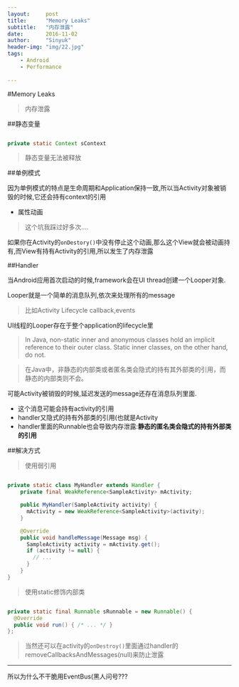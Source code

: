 ```yaml
---
layout:     post
title:      "Memory Leaks"
subtitle:   "内存泄露"
date:       2016-11-02
author:     "Sinyuk"
header-img: "img/22.jpg"
tags:
    - Android
    - Performance
    
---
```



#Memory Leaks

> 内存泄露

##静态变量

```java

private static Context sContext

```

> 静态变量无法被释放


##单例模式

因为单例模式的特点是生命周期和Application保持一致,所以当Activity对象被销毁的时候,它还会持有context的引用


- 属性动画

> 这个坑我踩过好多次....

如果你在Activity的`onDestory()`中没有停止这个动画,那么这个View就会被动画持有,而View有持有Activity的引用,所以发生了内存泄露


##Handler

当Android应用首次启动的时候,framework会在UI thread创建一个Looper对象.

Looper就是一个简单的消息队列,依次来处理所有的message

> 比如Activity Lifecycle callback,events

UI线程的Looper存在于整个application的lifecycle里


> In Java, non-static inner and anonymous classes hold an implicit reference to their 
outer class. Static inner classes, on the other hand, do not.


> 在Java中，非静态的内部类或者匿名类会隐式的持有其外部类的引用，而静态的内部类则不会。

可能Activity被销毁的时候,延迟发送的message还存在消息队列里面.

- 这个消息可能会持有activity的引用
- handler又隐式的持有外部类的引用(也就是Activity
- handler里面的Runnable也会导致内存泄露:**静态的匿名类会隐式的持有外部类的引用**


##解决方式

> 使用弱引用

```java

private static class MyHandler extends Handler {
	private final WeakReference<SampleActivity> mActivity;

	public MyHandler(SampleActivity activity) {
	  mActivity = new WeakReference<SampleActivity>(activity);
	}

	@Override
	public void handleMessage(Message msg) {
	  SampleActivity activity = mActivity.get();
	  if (activity != null) {
	    // ...
	  }
	}
}

```

> 使用static修饰内部类

```java

private static final Runnable sRunnable = new Runnable() {
  @Override
  public void run() { /* ... */ }
};

```

> 当然还可以在activity的`onDestroy()`里面通过handler的removeCallbacksAndMessages(null)来防止泄露

---

所以为什么不干脆用EventBus(黑人问号???